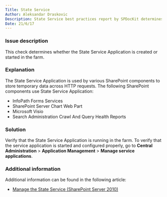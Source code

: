 ```yaml
---
Title: State Service
Author: Aleksandar Draskovic
Description: State Service best practices report by SPDocKit determines whether the State Service Application is created or started in the farm.
Date: 21/6/17
---
```

### Issue description

This check determines whether the State Service Application is created or started in the farm.

### Explanation

The State Service Application is used by various SharePoint components to store temporary data across HTTP requests. The following SharePoint components use State Service Application:

* InfoPath Forms Services
* SharePoint Server Chart Web Part
* Microsoft Visio
* Search Administration Crawl And Query Health Reports

### Solution

Verify that the State Service Application is running in the farm. To verify that the service application is started and configured properly, go to __Central Administration__ > __Application Management__ > __Manage service applications__.

### Additional information

Additional information can be found in the following article:

* [Manage the State Service (SharePoint Server 2010)](https://technet.microsoft.com/en-us/library/ee704548(v=office.14).aspx)